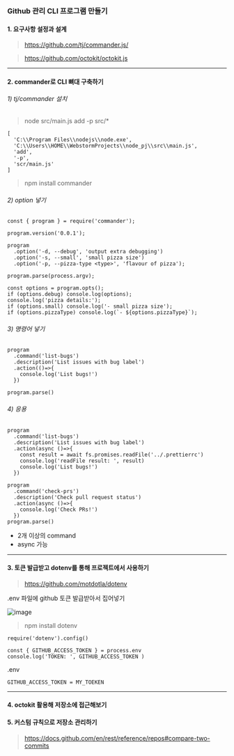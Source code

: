 ### Github 관리 CLI 프로그램 만들기

#### 1. 요구사항 설정과 설계

> https://github.com/tj/commander.js/

> https://github.com/octokit/octokit.js

---

#### 2. commander로 CLI 뼈대 구축하기

###### 1) tj/commander 설치

> node src/main.js add -p src/*

```
[
  'C:\\Program Files\\nodejs\\node.exe',
  'C:\\Users\\HOME\\WebstormProjects\\node_pj\\src\\main.js',
  'add',
  '-p',
  'scr/main.js'
]

```

> npm install commander

###### 2) option 넣기

```node
const { program } = require('commander');

program.version('0.0.1');
```

```node
program
  .option('-d, --debug', 'output extra debugging')
  .option('-s, --small', 'small pizza size')
  .option('-p, --pizza-type <type>', 'flavour of pizza');

program.parse(process.argv);

const options = program.opts();
if (options.debug) console.log(options);
console.log('pizza details:');
if (options.small) console.log('- small pizza size');
if (options.pizzaType) console.log(`- ${options.pizzaType}`);
```

###### 3) 명령어 넣기

```node
program
  .command('list-bugs')
  .description('List issues with bug label')
  .action(()=>{
    console.log('List bugs!')
  })

program.parse()
```

###### 4) 응용

```node
program
  .command('list-bugs')
  .description('List issues with bug label')
  .action(async ()=>{
    const result = await fs.promises.readFile('../.prettierrc')
    console.log('readFile result: ', result)
    console.log('List bugs!')
  })

program
  .command('check-prs')
  .description('Check pull request status')
  .action(async ()=>{
    console.log('Check PRs!')
  })
program.parse()
```
- 2개 이상의 command
- async 가능

---

#### 3. 토큰 발급받고 dotenv를 통해 프로젝트에서 사용하기

> https://github.com/motdotla/dotenv

.env 파일에 github 토큰 발급받아서 집어넣기

![image](https://user-images.githubusercontent.com/69338643/130387730-3d9b0d10-203c-4cdd-9e6b-f5813b5d044b.png)

> npm install dotenv

```node
require('dotenv').config()

const { GITHUB_ACCESS_TOKEN } = process.env
console.log('TOKEN: ', GITHUB_ACCESS_TOKEN )

```

.env
```
GITHUB_ACCESS_TOKEN = MY_TOEKEN
```

---

#### 4. octokit 활용해 저장소에 접근해보기


#### 5. 커스텀 규칙으로 저장소 관리하기 

> https://docs.github.com/en/rest/reference/repos#compare-two-commits


